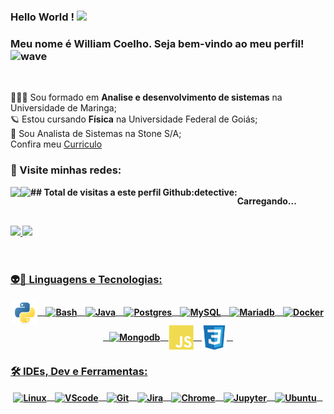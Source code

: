### Hello World !  <img src="https://github.com/TheDudeThatCode/TheDudeThatCode/blob/master/Assets/Earth.gif" width="24px">

<h3>Meu nome é William Coelho. Seja bem-vindo ao meu perfil!<img alt="wave" src="https://raw.githubusercontent.com/MartinHeinz/MartinHeinz/master/wave.gif" width="30px">  </h3>  <br>

<p align="left">
👨🏽‍💻 Sou formado em <b>Analise e desenvolvimento de sistemas</b> na Universidade de Maringa;<br> 
🪐 Estou cursando <b>Física</b> na Universidade Federal de Goiás;<br> 
💼 Sou Analista de Sistemas na Stone S/A;<br>
Confira meu <a href="https://drive.google.com/file/d/1A51qTvaGNZnyltvUi6-slJYqV3jfX-AV/view?usp=sharing">Curriculo</a>
  
<h3><b>🔦 Visite minhas redes:<b></h3>
<div align="left" style="display: flex">
<a href="https://www.instagram.com/w.coelho.s/" target="_blank"><img src="https://img.shields.io/badge/@w.coelho.s-%23E4405F.svg?&style=for-the-badge&logo=instagram&logoColor=white"></a>
<a href="https://www.linkedin.com/in/williamcoelhoads/" target="_blank"><img src="https://img.shields.io/badge/williamcoelhoads-%230077B5.svg?&style=for-the-badge&logo=linkedin&logoColor=white"></a>
## Total de visitas a este perfil Github:detective:
<p align="center" id="visitCount">Carregando...</p>
<script>
  // Função para obter a contagem de visitas do armazenamento local
  function getVisitCount() {
    return localStorage.getItem('githubVisitCount') || 0;
  }

  // Função para atualizar a contagem de visitas
  function updateVisitCount(count) {
    const visitCountElement = document.getElementById('visitCount');
    visitCountElement.textContent = `Total de visitas a este perfil GitHub: ${count}`;
  }

  // Verificar se a contagem já foi feita antes
  if (!localStorage.getItem('githubVisitDone')) {
    // Atualizar a contagem de visitas
    fetch('https://profile-counter.glitch.me/wyllamcoelhoads/count.svg')
      .then(response => response.text())
      .then(data => {
        const visitCount = parseInt(data.match(/\d+/)[0], 10);
        updateVisitCount(visitCount);

        // Salvar a contagem no armazenamento local
        localStorage.setItem('githubVisitCount', visitCount);
        localStorage.setItem('githubVisitDone', true);
      })
      .catch(error => console.error('Erro ao obter a contagem de visitas:', error));
  } else {
    // Obter a contagem de visitas do armazenamento local e atualizar
    const visitCount = getVisitCount();
    updateVisitCount(visitCount);
  }
</script>
</div>
<br>
<div>
<a href="https://github.com/seu-usuário-aqui">
<img height="180em" src="https://github-readme-stats.vercel.app/api/top-langs/?username=wyllamcoelhoads&layout=compact&langs_count=7&theme=dracula"/>
<img height="180em" src="https://github-readme-stats.vercel.app/api?username=wyllamcoelhoads&show_icons=true&theme=dracula&include_all_commits=true&count_private=true"/>
</div>
<br>
<div style="display: inline_block"><br>
<h3><b>👽👾 Linguagens e Tecnologias:<b></h3>
<p align="center">
<img title="Python"  align="center" alt="Python" height="40" width="40" src="https://raw.githubusercontent.com/devicons/devicon/master/icons/python/python-original.svg">
&nbsp;&nbsp;
<img title="Bash" align="center" alt="Bash" height="40" width="40" src="https://cdn.jsdelivr.net/gh/devicons/devicon/icons/bash/bash-original.svg">
&nbsp;&nbsp;
<img title="Java" align="center" alt="Java" height="40" width="40" src="https://cdn.jsdelivr.net/gh/devicons/devicon/icons/java/java-plain.svg">
&nbsp;&nbsp;
<img title="Postgres" align="center" alt="Postgres" height="40" width="40" src="https://profilinator.rishav.dev/skills-assets/postgresql-original-wordmark.svg">
&nbsp;&nbsp;
<img title="MySQL" align="center" alt="MySQL" height="40" width="40" src="https://cdn.jsdelivr.net/gh/devicons/devicon/icons/mysql/mysql-original.svg">
&nbsp;&nbsp;
<img title="Mariadb" align="center" alt="Mariadb" height="40" width="40" src="https://www.vectorlogo.zone/logos/mariadb/mariadb-icon.svg">
&nbsp;&nbsp;
<img title="Docker" align="center" alt="Docker" height="40" width="40" src="https://cdn.jsdelivr.net/gh/devicons/devicon/icons/docker/docker-plain.svg">
&nbsp;&nbsp;
<img title="Mongodb" align="center" alt="Mongodb" height="40" width="40" src="https://profilinator.rishav.dev/skills-assets/mongodb-original-wordmark.svg">
&nbsp;&nbsp;
<img title="JavaScript" align="center" alt="Js" height="40" width="40" src="https://raw.githubusercontent.com/devicons/devicon/master/icons/javascript/javascript-plain.svg">
&nbsp;&nbsp;
<img title="CSS" align="center" alt="CSS" height="40" width="40" src="https://raw.githubusercontent.com/devicons/devicon/master/icons/css3/css3-original.svg">
&nbsp;&nbsp;
</p>
</div>

<h3><b>🛠️ IDEs, Dev e Ferramentas:<b></h3>
<p align="center">
<img title="Linux" align="center" alt="Linux" height="40" width="40" src="https://cdn.jsdelivr.net/gh/devicons/devicon/icons/linux/linux-original.svg">
&nbsp;&nbsp;
<img title="VScode" align="center" alt="VScode" height="40" width="40" src="https://cdn.jsdelivr.net/gh/devicons/devicon/icons/vscode/vscode-original.svg">
&nbsp;&nbsp;
<img title="Git" align="center" alt="Git" height="40" width="40" src="https://cdn.jsdelivr.net/gh/devicons/devicon/icons/git/git-plain.svg">
&nbsp;&nbsp;
<img title="Jira" align="center" alt="Jira" height="40" width="40" src="https://cdn.jsdelivr.net/gh/devicons/devicon/icons/jira/jira-original.svg">
&nbsp;&nbsp;
<img title="Chrome" align="center" alt="Chrome" height="40" width="40" src="https://cdn.jsdelivr.net/gh/devicons/devicon/icons/chrome/chrome-original-wordmark.svg">
&nbsp;&nbsp;
<img title="Jupyter" align="center" alt="Jupyter" height="40" width="40" src="https://cdn.jsdelivr.net/gh/devicons/devicon/icons/jupyter/jupyter-original-wordmark.svg">
&nbsp;&nbsp;
<img title="Ubuntu" align="center" alt="Ubuntu" height="40" width="40" src="https://cdn.jsdelivr.net/gh/devicons/devicon/icons/ubuntu/ubuntu-plain-wordmark.svg">
&nbsp;&nbsp;
</p>

<br>

 
                                                                                                         
